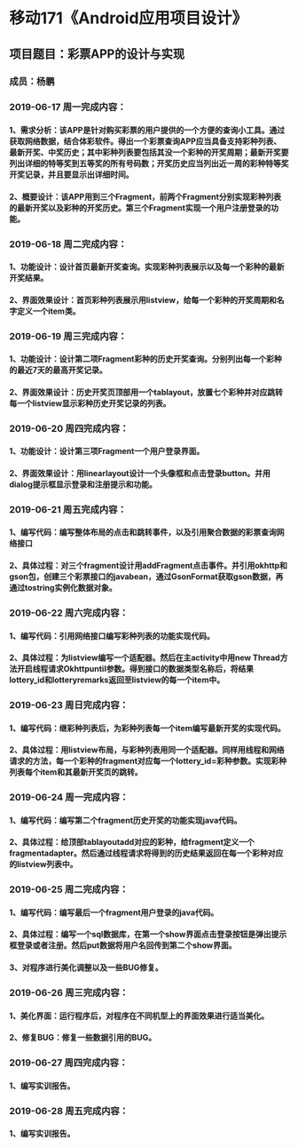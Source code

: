 # 移动171《Android应用项目设计》
## 项目题目：彩票APP的设计与实现
### 成员：杨鹏

### 2019-06-17 周一完成内容：
#### 1、需求分析：该APP是针对购买彩票的用户提供的一个方便的查询小工具。通过获取网络数据，结合体彩软件。得出一个彩票查询APP应当具备支持彩种列表、最新开奖、中奖历史；其中彩种列表要包括其没一个彩种的开奖周期；最新开奖要列出详细的特等奖到五等奖的所有号码数；开奖历史应当列出近一周的彩种特等奖开奖记录，并且要显示出详细时间。
#### 2、概要设计：该APP用到三个Fragment，前两个Fragment分别实现彩种列表的最新开奖以及彩种的开奖历史。第三个Fragment实现一个用户注册登录的功能。

### 2019-06-18 周二完成内容：
#### 1、功能设计：设计首页最新开奖查询。实现彩种列表展示以及每一个彩种的最新开奖结果。
#### 2、界面效果设计：首页彩种列表展示用listview，给每一个彩种的开奖周期和名字定义一个item类。

### 2019-06-19 周三完成内容：
#### 1、功能设计：设计第二项Fragment彩种的历史开奖查询。分别列出每一个彩种的最近7天的最高开奖记录。
#### 2、界面效果设计：历史开奖页顶部用一个tablayout，放置七个彩种并对应跳转每一个listview显示彩种历史开奖记录的列表。

### 2019-06-20 周四完成内容：
#### 1、功能设计：设计第三项Fragment一个用户登录界面。
#### 2、界面效果设计：用linearlayout设计一个头像框和点击登录button。并用dialog提示框显示登录和注册提示和功能。

### 2019-06-21 周五完成内容：
#### 1、编写代码：编写整体布局的点击和跳转事件，以及引用聚合数据的彩票查询网络接口
#### 2、具体过程：对三个fragment设计用addFragment点击事件。并引用okhttp和gson包，创建三个彩票接口的javabean，通过GsonFormat获取gson数据，再通过tostring实例化数据对象。

### 2019-06-22 周六完成内容：
#### 1、编写代码：引用网络接口编写彩种列表的功能实现代码。
#### 2、具体过程：为listview编写一个适配器。然后在主activity中用new Thread方法开启线程请求Okhttpuntil参数。得到接口的数据类型名称后，将结果lottery_id和lotteryremarks返回至listview的每一个item中。

### 2019-06-23 周日完成内容：
#### 1、编写代码：继彩种列表后，为彩种列表每一个item编写最新开奖的实现代码。
#### 2、具体过程：用listview布局，与彩种列表用同一个适配器。同样用线程和网络请求的方法，每一个彩种的fragment对应每一个lottery_id=彩种参数。实现彩种列表每个item和其最新开奖页的跳转。

### 2019-06-24 周一完成内容：
#### 1、编写代码：编写第二个fragment历史开奖的功能实现java代码。
#### 2、具体过程：给顶部tablayoutadd对应的彩种，给fragment定义一个fragmentadapter。然后通过线程请求将得到的历史结果返回在每一个彩种对应的listview列表中。

### 2019-06-25 周二完成内容：
#### 1、编写代码：编写最后一个fragment用户登录的java代码。
#### 2、具体过程：编写一个sql数据库，在第一个show界面点击登录按钮是弹出提示框登录或者注册。然后put数据将用户名回传到第二个show界面。
#### 3、对程序进行美化调整以及一些BUG修复。

### 2019-06-26 周三完成内容：
#### 1、美化界面：运行程序后，对程序在不同机型上的界面效果进行适当美化。
#### 2、修复BUG：修复一些数据引用的BUG。

### 2019-06-27 周四完成内容：
#### 1、编写实训报告。

### 2019-06-28 周五完成内容：
#### 1、编写实训报告。






